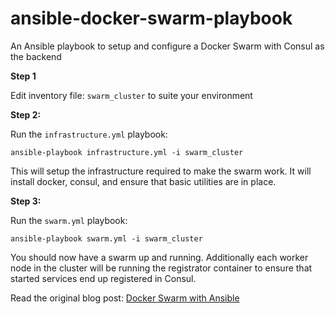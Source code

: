 # ansible-docker-swarm-playbook
An Ansible playbook to setup and configure a Docker Swarm with Consul as the backend

**Step 1**

Edit inventory file: `swarm_cluster` to suite your environment

**Step 2:**

Run the `infrastructure.yml` playbook:

```
ansible-playbook infrastructure.yml -i swarm_cluster
```

This will setup the infrastructure required to make the swarm work.  It will install docker, consul, and ensure that basic utilities are in place.

**Step 3:**

Run the `swarm.yml` playbook:

```
ansible-playbook swarm.yml -i swarm_cluster
```

You should now have a swarm up and running.  Additionally each worker node in the cluster will be running the registrator container to ensure that started services end up registered in Consul.

Read the original blog post: [Docker Swarm with Ansible](http://blog.toast38coza.me/docker-swarm-with-ansible-a-late-swarmweek-entry/)


